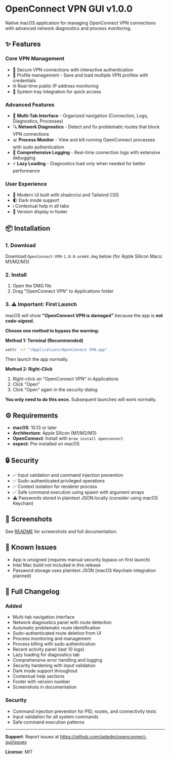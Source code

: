 # OpenConnect VPN GUI v1.0.0

Native macOS application for managing OpenConnect VPN connections with advanced network diagnostics and process monitoring.

## ✨ Features

### Core VPN Management
- 🔐 Secure VPN connections with interactive authentication
- 💾 Profile management - Save and load multiple VPN profiles with credentials
- 🌐 Real-time public IP address monitoring
- 🔔 System tray integration for quick access

### Advanced Features
- 🧭 **Multi-Tab Interface** - Organized navigation (Connection, Logs, Diagnostics, Processes)
- 🔍 **Network Diagnostics** - Detect and fix problematic routes that block VPN connections
- 📊 **Process Monitor** - View and kill running OpenConnect processes with sudo authentication
- 📝 **Comprehensive Logging** - Real-time connection logs with extensive debugging
- ⚡ **Lazy Loading** - Diagnostics load only when needed for better performance

### User Experience
- 🎨 Modern UI built with shadcn/ui and Tailwind CSS
- 🌓 Dark mode support
- ℹ️ Contextual help in all tabs
- 📌 Version display in footer

## 📦 Installation

### 1. Download
Download `OpenConnect-VPN-1.0.0-arm64.dmg` below (for Apple Silicon Macs: M1/M2/M3)

### 2. Install
1. Open the DMG file
2. Drag "OpenConnect VPN" to Applications folder

### 3. ⚠️ Important: First Launch

macOS will show **"OpenConnect VPN is damaged"** because the app is **not code-signed**.

**Choose one method to bypass the warning:**

**Method 1: Terminal (Recommended)**
```bash
xattr -cr "/Applications/OpenConnect VPN.app"
```
Then launch the app normally.

**Method 2: Right-Click**
1. Right-click on "OpenConnect VPN" in Applications
2. Click "Open"
3. Click "Open" again in the security dialog

**You only need to do this once.** Subsequent launches will work normally.

## ⚙️ Requirements

- **macOS**: 10.13 or later
- **Architecture**: Apple Silicon (M1/M2/M3)
- **OpenConnect**: Install with `brew install openconnect`
- **expect**: Pre-installed on macOS

## 🔒 Security

- ✅ Input validation and command injection prevention
- ✅ Sudo-authenticated privileged operations
- ✅ Context isolation for renderer process
- ✅ Safe command execution using spawn with argument arrays
- ⚠️ Passwords stored in plaintext JSON locally (consider using macOS Keychain)

## 📸 Screenshots

See [README](https://github.com/jadedm/openconnect-gui#screenshots) for screenshots and full documentation.

## 🐛 Known Issues

- App is unsigned (requires manual security bypass on first launch)
- Intel Mac build not included in this release
- Password storage uses plaintext JSON (macOS Keychain integration planned)

## 📝 Full Changelog

### Added
- Multi-tab navigation interface
- Network diagnostics panel with route detection
- Automatic problematic route identification
- Sudo-authenticated route deletion from UI
- Process monitoring and management
- Process killing with sudo authentication
- Recent activity panel (last 10 logs)
- Lazy loading for diagnostics tab
- Comprehensive error handling and logging
- Security hardening with input validation
- Dark mode support throughout
- Contextual help sections
- Footer with version number
- Screenshots in documentation

### Security
- Command injection prevention for PID, routes, and connectivity tests
- Input validation for all system commands
- Safe command execution patterns

---

**Support**: Report issues at https://github.com/jadedm/openconnect-gui/issues

**License**: MIT
